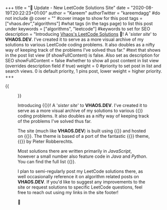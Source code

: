 +++
title = "📣 Update - New LeetCode Solutions Site"
date = "2020-08-19T20:22:23+01:00"
author = "Kareem" 
authorTwitter = "kareemdagg" #do not include @
cover = "" #cover image to show for this post
tags = ["vhaos.dev","algorithms"] #what tags (in the tags page) to list this post under
keywords = ["algorithms", "leetcode"] #keywords to set for SEO
description = "Introducing [Vhaos's LeetCode Solutions](https://vhaos-leetcode-solutions.now.sh/) 🚀! A '_sister site_' to **VHAOS.DEV**. I’ve created it to serve as a more visual archive of my solutions to various LeetCode coding problems. It also doubles as a nifty way of keeping track of the problems I've solved thus far." #text that shows in the post list view (if showFullContent) is false. Also set as description for SEO
showFullContent = false #whether to show all post content in list view (overrides description field if true)
weight = 0 #priority to set post in list and search views. 0 is default priority, 1 pins post, lower weight = higher priority. 
+++

{{<figure src="https://i.imgur.com/PeGEEL4.png" caption="" attr="Vhaos LeetCode Solutions" attrlink="https://vhaos-leetcode-solutions.now.sh/">}}


Introducing {{<fancylink href="vhaos-leetcode-solutions.now.sh/leetcodedaily" label="Vhaos's LeetCode Solutions 🚀">}}! A '_sister site_' to **VHAOS.DEV**. I’ve created it to serve as a more visual archive of my solutions to various {{<fancylink href=" leetcode.com/" label="LeetCode">}} coding problems. It also doubles as a nifty way of keeping track of the problems I've solved thus far. 

The site (much like **VHAOS.DEV**) is built using {{<fancylink href="gohugo.io" label="Hugo">}} and hosted on {{<fancylink href="www.vercel.com" label="Vercel">}}. The theme is based of a port of the fantastic {{<fancylink href="hexo.io/" label="Hexo">}} theme, {{<fancylink href="github.com/probberechts/hexo-theme-cactus/" label="Cactus 🌵">}} by Pieter Robberechts.

Most solutions there are written primarily in _JavaScript_, however a small number also feature code in _Java_ and _Python_. You can find the full list {{<fancylink href="vhaos-leetcode-solutions.now.sh/leetcodedaily" label="here">}}.

I plan to semi-regularly post my LeetCode solutions there, as well occasionally reference it on algorithm related posts on **VHAOS.DEV**. If you'd like to suggest any improvements to the site or request solutions to specific LeetCode questions, feel free to reach out using my links in the site footer!

🦥
